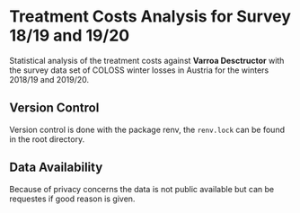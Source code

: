 # Treatment Costs Analysis for Survey 18/19 and 19/20

Statistical analysis of the treatment costs against **Varroa Desctructor** with the survey data set of COLOSS winter losses in Austria for the winters 2018/19 and 2019/20.

## Version Control

Version control is done with the package renv, the `renv.lock` can be found in the root directory. 

## Data Availability

Because of privacy concerns the data is not public available but can be requestes if good reason is given.